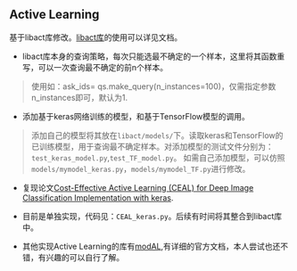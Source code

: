 ## Active Learning
基于libact库修改。[libact库](https://libact.readthedocs.io/en/latest/)的使用可以详见文档。
* libact库本身的查询策略，每次只能选最不确定的一个样本，这里将其函数重写，可以一次查询最不确定的前n个样本。
> 使用如：ask_ids= qs.make_query(n_instances=100)，仅需指定参数n_instances即可，默认为1.

* 添加基于keras网络训练的模型，和基于TensorFlow模型的调用。
> 添加自己的模型将其放在`libact/models/`下。读取keras和TensorFlow的已训练模型，用于查询最不确定样本。对添加模型的测试文件分别为：`test_keras_model.py`,`test_TF_model.py`。
> 如需自己添加模型，可以仿照`models/mymodel_keras.py`，`models/mymodel_TF.py`进行修改。

* 复现论文[Cost-Effective Active Learning (CEAL) for Deep Image Classification Implementation with keras](https://arxiv.org/pdf/1701.03551).
 * 目前是单独实现，代码见：`CEAL_keras.py`。后续有时间将其整合到libact库中。
 
* 其他实现Active Learning的库有[modAL](https://modal-python.readthedocs.io/en/latest/),有详细的官方文档，本人尝试也还不错，有兴趣的可以自行了解。
